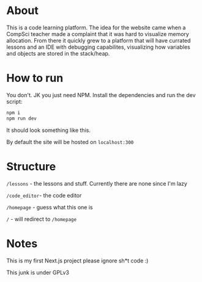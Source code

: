 # About

This is a code learning platform. The idea for the website came when a CompSci teacher made a complaint that it was hard to visualize memory allocation. From there it quickly grew to a platform that will have currated lessons and an IDE with debugging capabilites, visualizing how variables and objects are stored in the stack/heap.

# How to run

You don't. JK you just need NPM. Install the dependencies and run the dev script:

```bash
npm i
npm run dev
```

It should look something like this.

By default the site will be hosted on `localhost:300`

# Structure

`/lessons` - the lessons and stuff. Currently there are none since I'm lazy

`/code_editor`- the code editor

`/homepage` - guess what this one is

`/` - will redirect to `/homepage`

# Notes

This is my first Next.js project please ignore sh*t code :)

This junk is under GPLv3
